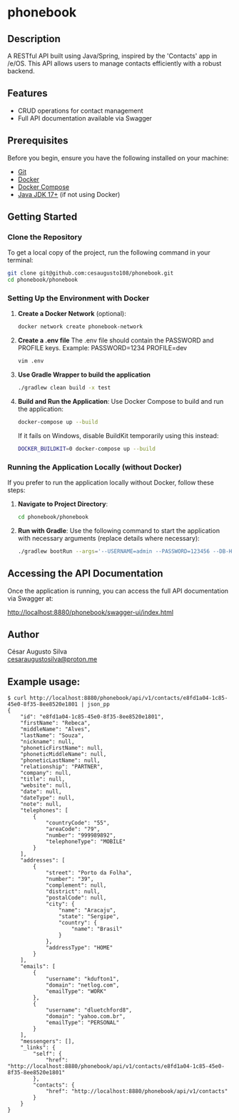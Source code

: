 # phonebook

## Description
A RESTful API built using Java/Spring, inspired by the 'Contacts' app in /e/OS. This API allows users to manage contacts efficiently with a robust backend.

## Features
- CRUD operations for contact management
- Full API documentation available via Swagger

## Prerequisites
Before you begin, ensure you have the following installed on your machine:
- [Git](https://git-scm.com)
- [Docker](https://www.docker.com/get-started)
- [Docker Compose](https://docs.docker.com/compose/)
- [Java JDK 17+](https://www.oracle.com/java/technologies/javase-jdk17-downloads.html) (if not using Docker)

## Getting Started

### Clone the Repository
To get a local copy of the project, run the following command in your terminal:

```bash
git clone git@github.com:cesaugusto108/phonebook.git
cd phonebook/phonebook
```

### Setting Up the Environment with Docker

1. **Create a Docker Network** (optional):
   ```bash
   docker network create phonebook-network
   ```
2. **Create a .env file**
   The .env file should contain the PASSWORD and PROFILE keys.
   Example:
   PASSWORD=1234
   PROFILE=dev
   
   ```bash
   vim .env
   ```
3. **Use Gradle Wrapper to build the application**
   ```bash
   ./gradlew clean build -x test
   ```
4. **Build and Run the Application**:
   Use Docker Compose to build and run the application:

   ```bash
   docker-compose up --build
   ```

   If it fails on Windows, disable BuildKit temporarily using this instead:

   ```bash
   DOCKER_BUILDKIT=0 docker-compose up --build
   ```

### Running the Application Locally (without Docker)
If you prefer to run the application locally without Docker, follow these steps:

1. **Navigate to Project Directory**:
   ```bash
   cd phonebook/phonebook
   ```

2. **Run with Gradle**:
   Use the following command to start the application with necessary arguments (replace details where necessary):

   ```bash
   ./gradlew bootRun --args='--USERNAME=admin --PASSWORD=123456 --DB-HOST=localhost --DB-PORT=3306 --ACTIVE_PROFILE=dev --SERVER-PORT=8880'
   ```

## Accessing the API Documentation
Once the application is running, you can access the full API documentation via Swagger at:

[http://localhost:8880/phonebook/swagger-ui/index.html](http://localhost:8880/phonebook/swagger-ui/index.html)

## Author
César Augusto Silva  
cesaraugustosilva@proton.me

## Example usage:
```
$ curl http://localhost:8880/phonebook/api/v1/contacts/e8fd1a04-1c85-45e0-8f35-8ee8520e1801 | json_pp
{
	"id": "e8fd1a04-1c85-45e0-8f35-8ee8520e1801",
	"firstName": "Rebeca",
	"middleName": "Alves",
	"lastName": "Souza",
	"nickname": null,
	"phoneticFirstName": null,
	"phoneticMiddleName": null,
	"phoneticLastName": null,
	"relationship": "PARTNER",
	"company": null,
	"title": null,
	"website": null,
	"date": null,
	"dateType": null,
	"note": null,
	"telephones": [
		{
			"countryCode": "55",
			"areaCode": "79",
			"number": "999989892",
			"telephoneType": "MOBILE"
		}
	],
	"addresses": [
		{
			"street": "Porto da Folha",
			"number": "39",
			"complement": null,
			"district": null,
			"postalCode": null,
			"city": {
				"name": "Aracaju",
				"state": "Sergipe",
				"country": {
					"name": "Brasil"
				}
			},
			"addressType": "HOME"
		}
	],
	"emails": [
		{
			"username": "kdufton1",
			"domain": "netlog.com",
			"emailType": "WORK"
		},
		{
			"username": "dluetchford8",
			"domain": "yahoo.com.br",
			"emailType": "PERSONAL"
		}
	],
	"messengers": [],
	"_links": {
		"self": {
			"href": "http://localhost:8880/phonebook/api/v1/contacts/e8fd1a04-1c85-45e0-8f35-8ee8520e1801"
		},
		"contacts": {
			"href": "http://localhost:8880/phonebook/api/v1/contacts"
		}
	}
}
```
